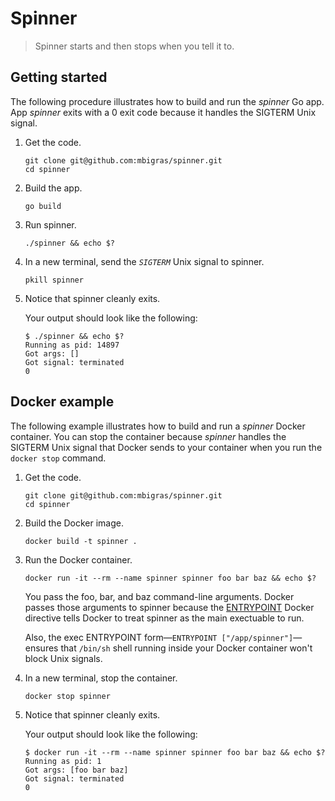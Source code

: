 # Spinner

> Spinner starts and then stops when you tell it to.

## Getting started

The following procedure illustrates how to build and run the _spinner_ Go app. App _spinner_ exits with a 0 exit code because it handles the SIGTERM Unix signal.

1. Get the code.

   ```
   git clone git@github.com:mbigras/spinner.git
   cd spinner
   ```

1. Build the app.

   ```
   go build
   ```

1. Run spinner.

   ```
   ./spinner && echo $?
   ```

1. In a new terminal, send the _`SIGTERM`_ Unix signal to spinner.

   ```
   pkill spinner
   ```

1. Notice that spinner cleanly exits.

   Your output should look like the following:

   ```
   $ ./spinner && echo $?
   Running as pid: 14897
   Got args: []
   Got signal: terminated
   0
   ```

## Docker example

The following example illustrates how to build and run a _spinner_ Docker container. You can stop the container because _spinner_ handles the SIGTERM Unix signal that Docker sends to your container when you run the `docker stop` command.

1. Get the code.

   ```
   git clone git@github.com:mbigras/spinner.git
   cd spinner
   ```

1. Build the Docker image.

   ```
   docker build -t spinner .
   ```

1. Run the Docker container.

   ```
   docker run -it --rm --name spinner spinner foo bar baz && echo $?
   ```

   You pass the foo, bar, and baz command-line arguments. Docker passes those arguments to spinner because the [ENTRYPOINT](https://docs.docker.com/engine/reference/builder/#entrypoint) Docker directive tells Docker to treat spinner as the main exectuable to run.

   Also, the exec ENTRYPOINT form—`ENTRYPOINT ["/app/spinner"]`—ensures that `/bin/sh` shell running inside your Docker container won't block Unix signals.

1. In a new terminal, stop the container.

   ```
   docker stop spinner
   ```

1. Notice that spinner cleanly exits.

   Your output should look like the following:

   ```
   $ docker run -it --rm --name spinner spinner foo bar baz && echo $?
   Running as pid: 1
   Got args: [foo bar baz]
   Got signal: terminated
   0
   ```
